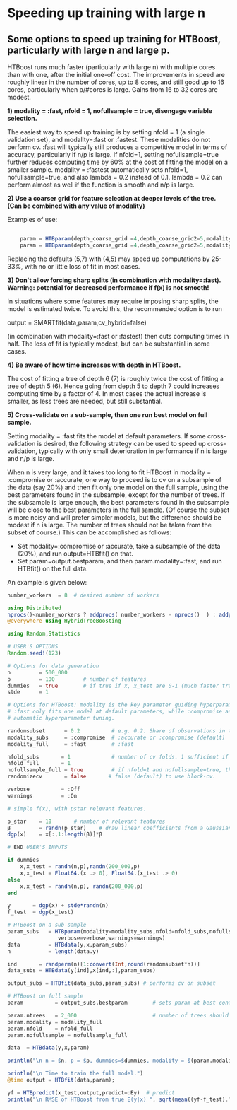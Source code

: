 
# Speeding up training with large n

## Some options to speed up training for HTBoost, particularly with large n and large p.

HTBoost runs much faster (particularly with large n) with multiple cores than with one, after the initial one-off cost.
The improvements in speed are roughly linear in the number of cores, up to 8 cores, and still good up to 16 cores,
particularly when p/#cores is large. Gains from 16 to 32 cores are modest. 

**1) modality = :fast, nfold = 1, nofullsample = true, disengage variable selection.** 

The easiest way to speed up training is by setting nfold = 1 (a single validation set), and modality=:fast or :fastest.
These modalities do not perform cv. 
:fast will typically still produces a competitive model in terms of accuracy, particularly if n/p is large.
If nfold=1, setting nofullsample=true further reduces computing time by 60% at the cost of fitting the model
on a smaller sample.
modality = :fastest automatically sets nfold=1, nofullsample=true, and also lambda = 0.2 instead of 0.1.
lambda = 0.2 can perform almost as well if the function is smooth and n/p is large.

**2) Use a coarser grid for feature selection at deeper levels of the tree. (Can be combined with any value of modality)** 

Examples of use: 
```julia

    param = HTBparam(depth_coarse_grid =4,depth_coarse_grid2=5,modality=:fast)
    param = HTBparam(depth_coarse_grid =4,depth_coarse_grid2=5,modality=:compromise)
```
Replacing the defaults (5,7) with (4,5) may speed up computations by 25-33%, with no or little loss of
fit in most cases. 

**3) Don't allow forcing sharp splits (in combination with modality=:fast). Warning: potential for decreased performance if f(x) is not smooth!** 

In situations where some features may require imposing sharp splits, the model is estimated twice.
To avoid this, the recommended option is to run 

output = SMARTfit(data,param,cv_hybrid=false)

(in combination with modality=:fast or :fastest) then cuts computing times in half. The loss of fit
is typically modest, but can be substantial in some cases.

**4) Be aware of how time increases with depth in HTBoost.**

The cost of fitting a tree of depth 6 (7) is roughly twice the cost of fitting a tree of depth 5 (6).
Hence going from depth 5 to depth 7 could increases computing time by a factor of 4. In most cases the actual increase
is smaller, as less trees are needed, but still substantial.

**5) Cross-validate on a sub-sample, then one run best model on full sample.**

Setting modality = :fast fits the model at default parameters. If some cross-validation is desired, 
the following strategy can be used to speed up cross-validation, typically with only small deterioration in performance
if n is large and n/p is large. 

When n is very large, and it takes too long to fit HTBoost in modality = :compromise or :accurate,
one way to proceed is to cv on a subsample of the data (say 20%) and then fit only one model on the full sample, using the 
best parameters found in the subsample, except for the number of trees.
If the subsample is large enough, the best parameters found in the subsample will be close to the best parameters in the full sample.
(Of course the subset is more noisy and will prefer simpler models, but the difference should be modest if n is large. The number of trees
should not be taken from the subset of course.)
This can be accomplished as follows:

- Set modality=:compromise or :accurate, take a subsample of the data (20%), and run output=HTBfit() on that.
- Set param=output.bestparam, and then param.modality=:fast, and run HTBfit() on the full data.
 
An example is given below: 

```julia
number_workers  = 8  # desired number of workers

using Distributed
nprocs()<number_workers ? addprocs( number_workers - nprocs()  ) : addprocs(0)
@everywhere using HybridTreeBoosting

using Random,Statistics

# USER'S OPTIONS 
Random.seed!(123)

# Options for data generation 
n         = 500_000
p         = 100         # number of features 
dummies   = true        # if true if x, x_test are 0-1 (much faster training).
stde      = 1            

# Options for HTBoost: modality is the key parameter guiding hyperparameter tuning and learning rate.
# :fast only fits one model at default parameters, while :compromise and :accurate perform
# automatic hyperparameter tuning. 

randomsubset      = 0.2          # e.g. 0.2. Share of observations in the first sub-set 
modality_subs     = :compromise  # :accurate or :compromise (default)
modality_full     = :fast        # :fast

nfold_subs       = 1             # number of cv folds. 1 sufficient if the sub-sample is sufficiently large 
nfold_full       = 1         
nofullsample_full = true         # if nfold=1 and nofullsample=true, the model is not re-fitted on the full sample after validation          
randomizecv       = false       # false (default) to use block-cv.

verbose          = :Off
warnings         = :On

# simple f(x), with pstar relevant features.

p_star    = 10       # number of relevant features 
β         = randn(p_star)    # draw linear coefficients from a Gaussian distribution
dgp(x)    = x[:,1:length(β)]*β

# END USER'S INPUTS 

if dummies
    x,x_test = randn(n,p),randn(200_000,p) 
    x,x_test = Float64.(x .> 0), Float64.(x_test .> 0)
else
    x,x_test = randn(n,p), randn(200_000,p)    
end     

y       = dgp(x) + stde*randn(n)
f_test  = dgp(x_test)

# HTBoost on a sub-sample 
param_subs   = HTBparam(modality=modality_subs,nfold=nfold_subs,nofullsample=true,randomizecv=randomizecv,
                verbose=verbose,warnings=warnings)
data         = HTBdata(y,x,param_subs)
n            = length(data.y)

ind       = randperm(n)[1:convert(Int,round(randomsubset*n))]
data_subs = HTBdata(y[ind],x[ind,:],param_subs)

output_subs = HTBfit(data_subs,param_subs) # performs cv on subset

# HTBoost on full sample 
param          = output_subs.bestparam        # sets param at best configuration in subset, then modify where appropriate

param.ntrees   = 2_000                        # number of trees should not be from subsample! Early stopping must be on full sample.
param.modality = modality_full      
param.nfold    = nfold_full
param.nofullsample = nofullsample_full

data  = HTBdata(y,x,param)

println("\n n = $n, p = $p, dummies=$dummies, modality = $(param.modality)")

println("\n Time to train the full model.")
@time output = HTBfit(data,param);

yf = HTBpredict(x_test,output,predict=:Ey)  # predict
println("\n RMSE of HTBoost from true E(y|x) ", sqrt(mean((yf-f_test).^2)) )

```